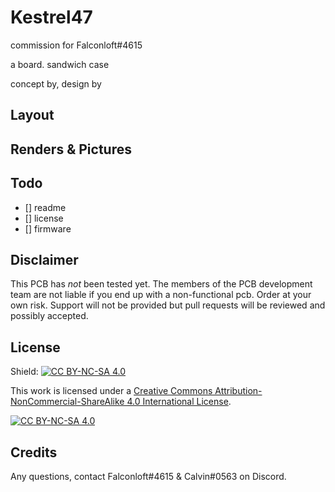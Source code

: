 # Kestrel47
 commission for Falconloft#4615

 a board. sandwich case

 concept by, design by

 
## Layout
  
## Renders & Pictures

## Todo
- [] readme
- [] license
- [] firmware

## Disclaimer

This PCB has *not* been tested yet. The members of the PCB development team are not liable if you end up with a non-functional pcb. Order at your own risk. Support will not be provided but pull requests will be reviewed and possibly accepted.

## License

Shield: [![CC BY-NC-SA 4.0][cc-by-nc-sa-shield]][cc-by-nc-sa]

This work is licensed under a
[Creative Commons Attribution-NonCommercial-ShareAlike 4.0 International License][cc-by-nc-sa].

[![CC BY-NC-SA 4.0][cc-by-nc-sa-image]][cc-by-nc-sa]

[cc-by-nc-sa]: http://creativecommons.org/licenses/by-nc-sa/4.0/
[cc-by-nc-sa-image]: https://licensebuttons.net/l/by-nc-sa/4.0/88x31.png
[cc-by-nc-sa-shield]: https://img.shields.io/badge/License-CC%20BY--NC--SA%204.0-lightgrey.svg
  
## Credits

Any questions, contact Falconloft#4615 & Calvin#0563 on Discord.


